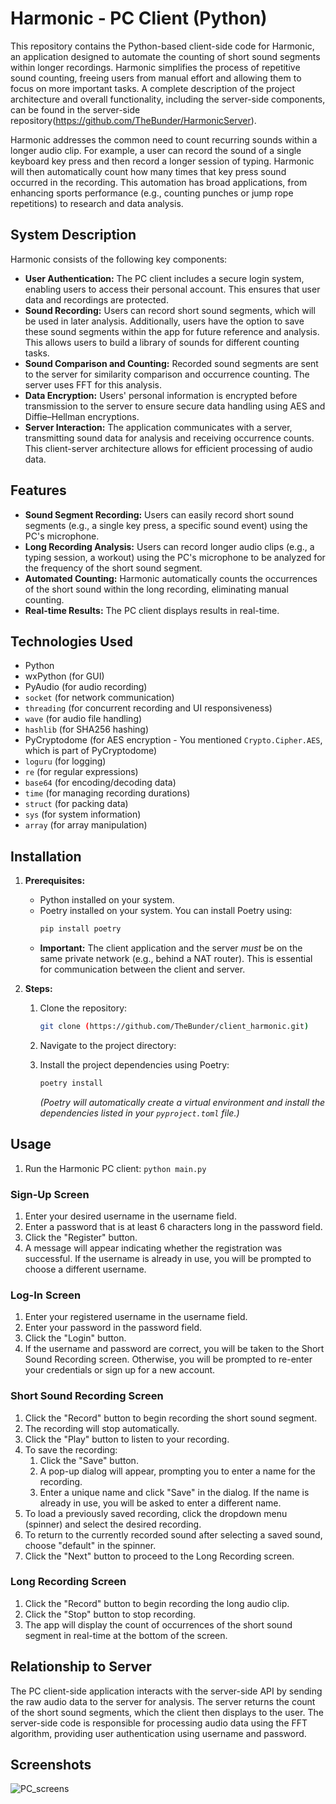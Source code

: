 # Harmonic - PC Client (Python)

This repository contains the Python-based client-side code for Harmonic, an application designed to automate the counting of short sound segments within longer recordings. Harmonic simplifies the process of repetitive sound counting, freeing users from manual effort and allowing them to focus on more important tasks. A complete description of the project architecture and overall functionality, including the server-side components, can be found in the server-side repository(https://github.com/TheBunder/HarmonicServer).

Harmonic addresses the common need to count recurring sounds within a longer audio clip. For example, a user can record the sound of a single keyboard key press and then record a longer session of typing. Harmonic will then automatically count how many times that key press sound occurred in the recording. This automation has broad applications, from enhancing sports performance (e.g., counting punches or jump rope repetitions) to research and data analysis.

## System Description

Harmonic consists of the following key components:

* **User Authentication:** The PC client includes a secure login system, enabling users to access their personal account. This ensures that user data and recordings are protected.
* **Sound Recording:** Users can record short sound segments, which will be used in later analysis. Additionally, users have the option to save these sound segments within the app for future reference and analysis. This allows users to build a library of sounds for different counting tasks.
* **Sound Comparison and Counting:** Recorded sound segments are sent to the server for similarity comparison and occurrence counting. The server uses FFT for this analysis.
* **Data Encryption:** Users' personal information is encrypted before transmission to the server to ensure secure data handling using AES and Diffie–Hellman encryptions.
* **Server Interaction:** The application communicates with a server, transmitting sound data for analysis and receiving occurrence counts. This client-server architecture allows for efficient processing of audio data.

## Features

* **Sound Segment Recording:** Users can easily record short sound segments (e.g., a single key press, a specific sound event) using the PC's microphone.
* **Long Recording Analysis:** Users can record longer audio clips (e.g., a typing session, a workout) using the PC's microphone to be analyzed for the frequency of the short sound segment.
* **Automated Counting:** Harmonic automatically counts the occurrences of the short sound within the long recording, eliminating manual counting.
* **Real-time Results:**  The PC client displays results in real-time.

## Technologies Used

* Python 
* wxPython (for GUI)
* PyAudio (for audio recording)
* `socket` (for network communication)
* `threading` (for concurrent recording and UI responsiveness)
* `wave` (for audio file handling)
* `hashlib` (for SHA256 hashing)
* PyCryptodome (for AES encryption - You mentioned `Crypto.Cipher.AES`, which is part of PyCryptodome)
* `loguru` (for logging)
* `re` (for regular expressions)
* `base64` (for encoding/decoding data)
* `time` (for managing recording durations)
* `struct` (for packing data)
* `sys` (for system information)
* `array` (for array manipulation)
## Installation

1. **Prerequisites:**
    * Python installed on your system.
    * Poetry installed on your system.  You can install Poetry using:
       ```bash
       pip install poetry
       ```
    * **Important:** The client application and the server *must* be on the same private network (e.g., behind a NAT router). This is essential for communication between the client and server.

2. **Steps:**

    1. Clone the repository:
       ```bash
       git clone (https://github.com/TheBunder/client_harmonic.git)
       ```

    2. Navigate to the project directory:

    3. Install the project dependencies using Poetry:
       ```bash
       poetry install
       ```
       *(Poetry will automatically create a virtual environment and install the dependencies listed in your `pyproject.toml` file.)*

## Usage

1.  Run the Harmonic PC client: `python main.py`
### Sign-Up Screen
1.  Enter your desired username in the username field.
2.  Enter a password that is at least 6 characters long in the password field.
3.  Click the "Register" button.
4.  A message will appear indicating whether the registration was successful. If the username is already in use, you will be prompted to choose a different username.

### Log-In Screen

1.  Enter your registered username in the username field.
2.  Enter your password in the password field.
3.  Click the "Login" button.
4.  If the username and password are correct, you will be taken to the Short Sound Recording screen. Otherwise, you will be prompted to re-enter your credentials or sign up for a new account.

### Short Sound Recording Screen

1.  Click the "Record" button to begin recording the short sound segment.
2.  The recording will stop automatically.
3.  Click the "Play" button to listen to your recording.
4.  To save the recording:
    1.  Click the "Save" button.
    2.  A pop-up dialog will appear, prompting you to enter a name for the recording.
    3.  Enter a unique name and click "Save" in the dialog. If the name is already in use, you will be asked to enter a different name.
5.  To load a previously saved recording, click the dropdown menu (spinner) and select the desired recording.
6.  To return to the currently recorded sound after selecting a saved sound, choose "default" in the spinner.
7.  Click the "Next" button to proceed to the Long Recording screen.

### Long Recording Screen

1.  Click the "Record" button to begin recording the long audio clip.
2.  Click the "Stop" button to stop recording.
3.  The app will display the count of occurrences of the short sound segment in real-time at the bottom of the screen.

## Relationship to Server

The PC client-side application interacts with the server-side API by sending the raw audio data to the server for analysis. The server returns the count of the short sound segments, which the client then displays to the user. The server-side code is responsible for processing audio data using the FFT algorithm, providing user authentication using username and password.

## Screenshots

![PC_screens](https://github.com/user-attachments/assets/2acd068b-5303-4170-b8e7-bcd2578cc3ff)
